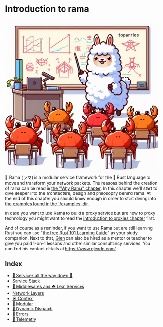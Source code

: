 # Introduction to rama

<div class="book-article-intro">
    <img src="./img/rama_intro.jpeg" alt="llama teaching a class of crabs">
    <div>
        🦙 Rama (ラマ) is a modular service framework for the 🦀 Rust language to move and transform your network packets.
        The reasons behind the creation of rama can be read in <a href="/why_rama.html">the "Why Rama" chapter</a>.
        In this chapter we'll start to dive deeper into the architecture, design and philosophy behind rama.
        At the end of this chapter you should know enough in order to start diving into
        <a href="https://github.com/plabayo/rama/tree/main/examples">the examples found in the `/examples` dir</a>.
    </div>
</div>

In case you want to use Rama to build a proxy service but are new to proxy technology you might want to read the
[introduction to proxies chapter](./proxies/intro.md) first.

And of course as a reminder, if you want to use Rama but are still learning Rust you can use  "[the free Rust 101 Learning Guide](https://rust-lang.guide/)" as your study companion. Next to that, [Glen](mailto:glen@plabayo.tech) can also be hired as a mentor or teacher to give you paid 1-on-1 lessons and other similar consultancy services. You can find his contact details at <https://www.glendc.com/>.

## Index

- [🗼 Services all the way down 🐢](./intro/services_all_the_way_down.md)
- [Service Stack](./intro/service_stack.md)
- [🍔 Middlewares and ☘️ Leaf Services](./intro/terminology.md)
- [Network Layers](./intro/network_layers.md)
- [☀️ Context<State>](./intro/context.md)
- [🧱 Modular](./intro/modular.md)
- [🚚 Dynamic Dispatch](./intro/dynamic_dispatch.md)
- [🚫 Errors](./intro/errors.md)
- [🔭 Telemetry](./intro/telemetry.md)
